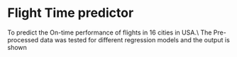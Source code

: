 # Flight Time predictor
To predict the On-time performance of flights in 16 cities in USA.\\
The Pre-processed data was tested for different regression models and the output is shown
